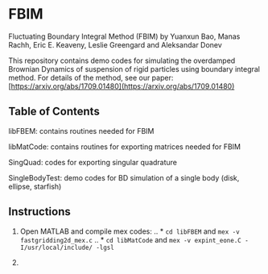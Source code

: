 # FBIM
Fluctuating Boundary Integral Method (FBIM)  by Yuanxun Bao, Manas Rachh, Eric E. Keaveny, Leslie Greengard and Aleksandar Donev

This repository contains demo codes for simulating the overdamped Brownian Dynamics of suspension of rigid particles using  boundary integral method. For details of the method, see our paper: [https://arxiv.org/abs/1709.01480](https://arxiv.org/abs/1709.01480)

## Table of Contents
libFBEM: contains routines needed for FBIM

libMatCode: contains routines for exporting matrices needed for FBIM

SingQuad: codes for exporting singular quadrature

SingleBodyTest: demo codes for BD simulation of a single body (disk, ellipse, starfish)

## Instructions
1. Open MATLAB and compile mex codes:
.. * `cd libFBEM` and `mex -v fastgridding2d_mex.c`
.. * `cd libMatCode` and `mex -v expint_eone.C -I/usr/local/include/ -lgsl`

2. 
